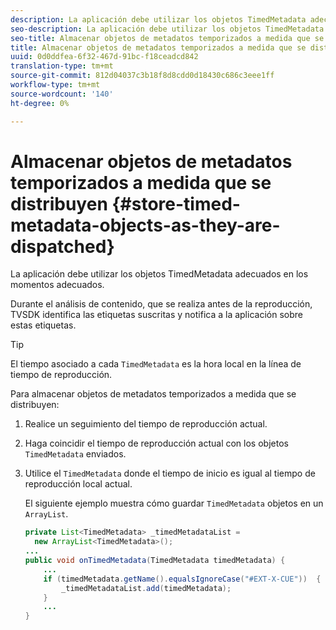 ```yaml
---
description: La aplicación debe utilizar los objetos TimedMetadata adecuados en los momentos adecuados.
seo-description: La aplicación debe utilizar los objetos TimedMetadata adecuados en los momentos adecuados.
seo-title: Almacenar objetos de metadatos temporizados a medida que se distribuyen
title: Almacenar objetos de metadatos temporizados a medida que se distribuyen
uuid: 0d0ddfea-6f32-467d-91bc-f18ceadcd842
translation-type: tm+mt
source-git-commit: 812d04037c3b18f8d8cdd0d18430c686c3eee1ff
workflow-type: tm+mt
source-wordcount: '140'
ht-degree: 0%

---
```



# Almacenar objetos de metadatos temporizados a medida que se distribuyen {#store-timed-metadata-objects-as-they-are-dispatched}

La aplicación debe utilizar los objetos TimedMetadata adecuados en los momentos adecuados.

Durante el análisis de contenido, que se realiza antes de la reproducción, TVSDK identifica las etiquetas suscritas y notifica a la aplicación sobre estas etiquetas.

>[!TIP]
>
>El tiempo asociado a cada `TimedMetadata` es la hora local en la línea de tiempo de reproducción.

Para almacenar objetos de metadatos temporizados a medida que se distribuyen:

1. Realice un seguimiento del tiempo de reproducción actual.
1. Haga coincidir el tiempo de reproducción actual con los objetos `TimedMetadata` enviados.

1. Utilice el `TimedMetadata` donde el tiempo de inicio es igual al tiempo de reproducción local actual.

   El siguiente ejemplo muestra cómo guardar `TimedMetadata` objetos en un `ArrayList`.

   ```java
   private List<TimedMetadata> _timedMetadataList =  
     new ArrayList<TimedMetadata>(); 
   ... 
   public void onTimedMetadata(TimedMetadata timedMetadata) { 
       ... 
       if (timedMetadata.getName().equalsIgnoreCase("#EXT-X-CUE"))  { 
           _timedMetadataList.add(timedMetadata); 
       } 
       ... 
   }
   ```

